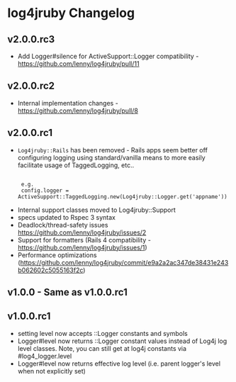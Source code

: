 # log4jruby Changelog

## v2.0.0.rc3

* Add Logger#silence for ActiveSupport::Logger compatibility - https://github.com/lenny/log4jruby/pull/11

## v2.0.0.rc2

* Internal implementation changes - https://github.com/lenny/log4jruby/pull/8

## v2.0.0.rc1

* ```Log4jruby::Rails``` has been removed - Rails apps seem better off configuring
  logging using standard/vanilla means to more easily facilitate usage of TaggedLogging, etc..
  ```

   e.g.
   config.logger = ActiveSupport::TaggedLogging.new(Log4jruby::Logger.get('appname'))
  ```
* Internal support classes moved to Log4jruby::Support
* specs updated to Rspec 3 syntax
* Deadlock/thread-safety issues https://github.com/lenny/log4jruby/issues/2
* Support for formatters (Rails 4 compatibility - https://github.com/lenny/log4jruby/issues/1)
* Performance optimizations (https://github.com/lenny/log4jruby/commit/e9a2a2ac347de38431e243b062602c5055163f2c)

## v1.0.0 - Same as v1.0.0.rc1

## v1.0.0.rc1

* setting level now accepts ::Logger constants and symbols
* Logger#level now returns ::Logger constant values instead of Log4j log level classes.
 Note, you can still get at log4j constants via #log4_logger.level
* Logger#level now returns effective log level (i.e. parent logger's level when not explicitly set)
